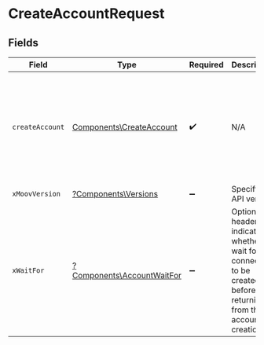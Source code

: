 # CreateAccountRequest


## Fields

| Field                                                                                                                       | Type                                                                                                                        | Required                                                                                                                    | Description                                                                                                                 | Example                                                                                                                     |
| --------------------------------------------------------------------------------------------------------------------------- | --------------------------------------------------------------------------------------------------------------------------- | --------------------------------------------------------------------------------------------------------------------------- | --------------------------------------------------------------------------------------------------------------------------- | --------------------------------------------------------------------------------------------------------------------------- |
| `createAccount`                                                                                                             | [Components\CreateAccount](../../Models/Components/CreateAccount.md)                                                        | :heavy_check_mark:                                                                                                          | N/A                                                                                                                         | {<br/>"accountType": "business",<br/>"profile": {<br/>"business": {<br/>"legalBusinessName": "Whole Body Fitness LLC"<br/>}<br/>}<br/>} |
| `xMoovVersion`                                                                                                              | [?Components\Versions](../../Models/Components/Versions.md)                                                                 | :heavy_minus_sign:                                                                                                          | Specify an API version.                                                                                                     |                                                                                                                             |
| `xWaitFor`                                                                                                                  | [?Components\AccountWaitFor](../../Models/Components/AccountWaitFor.md)                                                     | :heavy_minus_sign:                                                                                                          | Optional header that indicates whether to wait for the connection to be created before returning from the account creation. |                                                                                                                             |